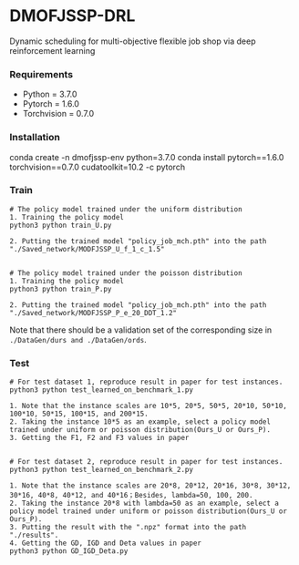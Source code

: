 # DMOFJSSP-DRL
Dynamic scheduling for multi-objective flexible job shop via deep reinforcement learning

### Requirements
- Python = 3.7.0
- Pytorch = 1.6.0
- Torchvision = 0.7.0

### Installation 
conda create -n dmofjssp-env python=3.7.0 
conda install pytorch==1.6.0 torchvision==0.7.0 cudatoolkit=10.2 -c pytorch

### Train

```
# The policy model trained under the uniform distribution
1. Training the policy model
python3 python train_U.py

2. Putting the trained model "policy_job_mch.pth" into the path "./Saved_network/MODFJSSP_U_f_1_c_1.5"


# The policy model trained under the poisson distribution
1. Training the policy model
python3 python train_P.py

2. Putting the trained model "policy_job_mch.pth" into the path "./Saved_network/MODFJSSP_P_e_20_DDT_1.2"
```

Note that there should be a validation set of the corresponding size in ```./DataGen/durs and ./DataGen/ords```.

### Test

```
# For test dataset 1, reproduce result in paper for test instances.
python3 python test_learned_on_benchmark_1.py

1. Note that the instance scales are 10*5, 20*5, 50*5, 20*10, 50*10, 100*10, 50*15, 100*15, and 200*15.
2. Taking the instance 10*5 as an example, select a policy model trained under uniform or poisson distribution(Ours_U or Ours_P).
3. Getting the F1, F2 and F3 values in paper


# For test dataset 2, reproduce result in paper for test instances.
python3 python test_learned_on_benchmark_2.py

1. Note that the instance scales are 20*8, 20*12, 20*16, 30*8, 30*12, 30*16, 40*8, 40*12, and 40*16；Besides, lambda=50, 100, 200.
2. Taking the instance 20*8 with lambda=50 as an example, select a policy model trained under uniform or poisson distribution(Ours_U or Ours_P).
3. Putting the result with the ".npz" format into the path "./results".
4. Getting the GD, IGD and Deta values in paper
python3 python GD_IGD_Deta.py

```

